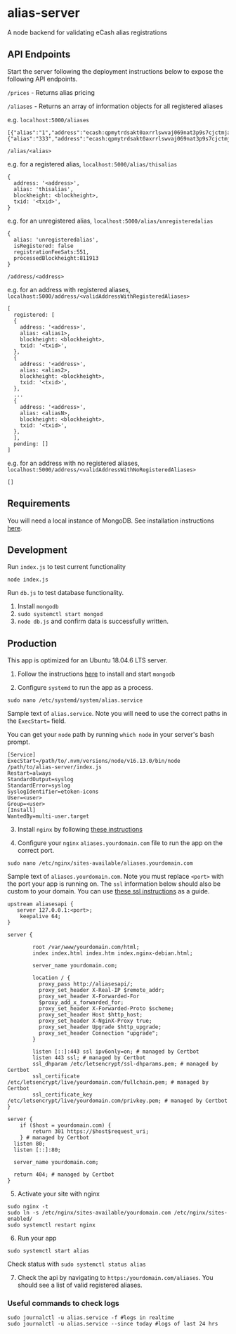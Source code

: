 # alias-server

A node backend for validating eCash alias registrations

## API Endpoints

Start the server following the deployment instructions below to expose the following API endpoints.

`/prices` - Returns alias pricing

`/aliases` - Returns an array of information objects for all registered aliases

e.g. `localhost:5000/aliases`

```
[{"alias":"1","address":"ecash:qpmytrdsakt0axrrlswvaj069nat3p9s7cjctmjasj"},{"alias":"333","address":"ecash:qpmytrdsakt0axrrlswvaj069nat3p9s7cjctmjasj"}]
```

`/alias/<alias>`

e.g. for a registered alias, `localhost:5000/alias/thisalias`

```
{
  address: '<address>',
  alias: 'thisalias',
  blockheight: <blockheight>,
  txid: '<txid>',
}
```

e.g. for an unregistered alias, `localhost:5000/alias/unregisteredalias`

```
{
  alias: 'unregisteredalias',
  isRegistered: false
  registrationFeeSats:551,
  processedBlockheight:811913
}
```

`/address/<address>`

e.g. for an address with registered aliases, `localhost:5000/address/<validAddressWithRegisteredAliases>`

```
[
  registered: [
  {
    address: '<address>',
    alias: <alias1>,
    blockheight: <blockheight>,
    txid: '<txid>',
  },
  {
    address: '<address>',
    alias: <alias2>,
    blockheight: <blockheight>,
    txid: '<txid>',
  },
  ...
  {
    address: '<address>',
    alias: <aliasN>,
    blockheight: <blockheight>,
    txid: '<txid>',
  },
  ],
  pending: []
]
```

e.g. for an address with no registered aliases, `localhost:5000/address/<validAddressWithNoRegisteredAliases>`

```
[]
```

## Requirements

You will need a local instance of MongoDB. See installation instructions [here](https://www.mongodb.com/docs/manual/tutorial/install-mongodb-on-ubuntu/).

## Development

Run `index.js` to test current functionality

`node index.js`

Run `db.js` to test database functionality.

1. Install `mongodb`
2. `sudo systemctl start mongod`
3. `node db.js` and confirm data is successfully written.

## Production

This app is optimized for an Ubuntu 18.04.6 LTS server.

1. Follow the instructions [here](https://www.digitalocean.com/community/tutorials/how-to-install-mongodb-on-ubuntu-18-04-source) to install and start `mongodb`

2. Configure `systemd` to run the app as a process.

```
sudo nano /etc/systemd/system/alias.service
```

Sample text of `alias.service`. Note you will need to use the correct paths in the `ExecStart=` field.

You can get your `node` path by running `which node` in your server's bash prompt.

```
[Service]
ExecStart=/path/to/.nvm/versions/node/v16.13.0/bin/node /path/to/alias-server/index.js
Restart=always
StandardOutput=syslog
StandardError=syslog
SyslogIdentifier=etoken-icons
User=<user>
Group=<user>
[Install]
WantedBy=multi-user.target
```

3. Install `nginx` by following [these instructions](https://www.digitalocean.com/community/tutorials/how-to-install-nginx-on-ubuntu-18-04-quickstart)

4. Configure your `nginx` `aliases.yourdomain.com` file to run the app on the correct port.

```
sudo nano /etc/nginx/sites-available/aliases.yourdomain.com
```

Sample text of `aliases.yourdomain.com`. Note you must replace `<port>` with the port your app is running on. The `ssl` information below should also be custom to your domain. You can use [these ssl instructions](https://www.digitalocean.com/community/tutorials/how-to-secure-nginx-with-let-s-encrypt-on-ubuntu-18-04) as a guide.

```
upstream aliasesapi {
   server 127.0.0.1:<port>;
    keepalive 64;
}

server {

        root /var/www/yourdomain.com/html;
        index index.html index.htm index.nginx-debian.html;

        server_name yourdomain.com;

        location / {
          proxy_pass http://aliasesapi/;
          proxy_set_header X-Real-IP $remote_addr;
          proxy_set_header X-Forwarded-For
          $proxy_add_x_forwarded_for;
          proxy_set_header X-Forwarded-Proto $scheme;
          proxy_set_header Host $http_host;
          proxy_set_header X-NginX-Proxy true;
          proxy_set_header Upgrade $http_upgrade;
          proxy_set_header Connection "upgrade";
        }

        listen [::]:443 ssl ipv6only=on; # managed by Certbot
        listen 443 ssl; # managed by Certbot
        ssl_dhparam /etc/letsencrypt/ssl-dhparams.pem; # managed by Certbot
        ssl_certificate /etc/letsencrypt/live/yourdomain.com/fullchain.pem; # managed by Certbot
        ssl_certificate_key /etc/letsencrypt/live/yourdomain.com/privkey.pem; # managed by Certbot
}

server {
    if ($host = yourdomain.com) {
        return 301 https://$host$request_uri;
    } # managed by Certbot
  listen 80;
  listen [::]:80;

  server_name yourdomain.com;

  return 404; # managed by Certbot
}
```

5. Activate your site with nginx

```
sudo nginx -t
sudo ln -s /etc/nginx/sites-available/yourdomain.com /etc/nginx/sites-enabled/
sudo systemctl restart nginx
```

6. Run your app

```
sudo systemctl start alias
```

Check status with `sudo systemctl status alias`

7. Check the api by navigating to `https:/yourdomain.com/aliases`. You should see a list of valid registered aliases.

### Useful commands to check logs

```
sudo journalctl -u alias.service -f #logs in realtime
sudo journalctl -u alias.service --since today #logs of last 24 hrs
```
